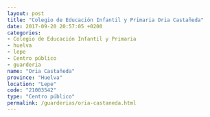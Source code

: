 ```yaml
---
layout: post
title: "Colegio de Educación Infantil y Primaria Oria Castañeda"
date: 2017-09-20 20:57:05 +0200
categories:
- Colegio de Educación Infantil y Primaria
- huelva
- lepe
- Centro público
- guarderia
name: "Oria Castañeda"
province: "Huelva"
location: "Lepe"
code: "21003542"
type: "Centro público"
permalink: /guarderias/oria-castaneda.html
---
```

